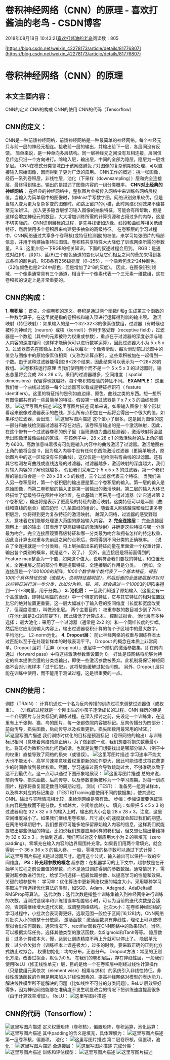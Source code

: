 
# 卷积神经网络（CNN）的原理 - 喜欢打酱油的老鸟 - CSDN博客


2018年08月18日 10:43:21[喜欢打酱油的老鸟](https://me.csdn.net/weixin_42137700)阅读数：805


[https://blog.csdn.net/weixin_42278173/article/details/81776807](https://blog.csdn.net/weixin_42278173/article/details/81776807)

# 卷积神经网络（CNN）的原理
## 本文主要内容：
CNN的定义
CNN的构成
CNN的使用
CNN的代码（Tensorflow）
## CNN的定义：
CNN是一种前馈神经网络，前馈神经网络是一种最简单的神经网络。每个神经元只与前一层的神经元相连。接收前一层的输出，并输出给下一层．各层间没有反馈。
简单来说，是一种单向多层结构。同一层神经元之间没有互相连接，层间信息传达只沿一个方向进行。除输入层，输出层，中间的全部为隐层，隐层为一层或多层。
CNN在模式分类领域由于该网络避免了对图像的复杂前期预处理，可以直接输入原始图像，因而得到了更为广泛的应用。
CNN工作的概述：挑一张图像，经历一系列卷积层，非线性层，池化（下采样（downsampling））层和完全连接层，最终得到输出。输出的是描述了图像内容的一组分类概率。
**CNN对比经典的神经网络**：
在经典的神经网络中，整张图片会被传入网络中来训练各网络层权值。当输入为简单居中的图像时，如Mnist手写数字图，网络识别效果较优，但是当输入变为更为复杂多变的图像时，如跳上窗户的小猫，此时网络识别效果不佳甚至无法辨识。
加入更多隐含层学习输入图像的抽象特征，可能会有所帮助，但是这样会增加神经元的数目，大大增加训练所需的计算资源和占用过多的内存，这是不切实际的。
CNN识别目标的过程，是先寻找诸如边缘、线段和曲线等相关低级特征，然后使用多个卷积层来构建更多抽象的高级特征。
在卷积层的学习过程中，CNN网络通过共享多个卷积核(或特征检测器)的权值，来学习每张图片的局部信息，并用于构建抽象特征图谱。卷积核共享特性大大降低了训练网络所需的参数量。
P.S.: 这里介绍一下RGB的相关知识，下面的叙述过程会用到。
RGB：是通过对红(R)、绿(G)、蓝(B)三个颜色通道的变化以及它们相互之间的叠加来得到各式各样的颜色的。RGB各有256级亮度（0~255），一个像素包含2^24种颜色。（32位颜色也是2^24中颜色，但是增加了2^8的灰度）。
因此，在图像识别领域，一个像素通常具有三个通道，相当于一个像素代表一个三元素一维数组，这在卷积核的设定上是非常重要的。
## CNN的构成：
**1. 卷积层：**
首先，介绍卷积的定义。卷积是通过两个函数f 和g 生成第三个函数的一种数学算子。在这里就是指的卷积核和输入项进行运算得到新的输出项。
激活映射（特征映射）：如果输入的是一个32×32×3的像素值数组，过滤器（有时候也被称为神经元（neuron）或核（kernel））作用于感受野（receptive field），过滤器是一个数组（其中的元素被称为权重或参数），重点在于过滤器的深度必须与输入内容的深度相同（这样才能确保可以进行数学运算），因此过滤器大小为 5 x 5 x 3。过滤器首先在图像左上角，向右以每次一个像素滑动，每次滑动前过滤器中的值会与图像中的原始像素值相乘（又称为计算点积）。这些乘积被加在一起得到一个数。由于这种过滤器能得到28×28个结果，因此结果可以表示为一个28×28的数组。
![卷积核运行原理](https://img-blog.csdn.net/20180817100823696?watermark/2/text/aHR0cHM6Ly9ibG9nLmNzZG4ubmV0L3dlaXhpbl80MjI3ODE3Mw==/font/5a6L5L2T/fontsize/400/fill/I0JBQkFCMA==/dissolve/70)
当我们使用两个而不是一个 5 x 5 x 3 的过滤器时，输出总量将会变成 28 x 28 x 2。采用的过滤器越多，空间维度（ spatial dimensions）保留得也就越好。每个卷积核检验的特征不同。
**EXAMPLE：**
这里我们给一个曲线过滤器—每个过滤器可以看成是特征标识符（ feature identifiers）。这里的特征指的是例如直边缘、原色、曲线之类的东西。想一想所有图像都共有的一些最简单的特征。假设第一组过滤器是 7 x 7 x 3 的曲线检测器。
![这里写图片描述](https://img-blog.csdn.net/20180817102612201?watermark/2/text/aHR0cHM6Ly9ibG9nLmNzZG4ubmV0L3dlaXhpbl80MjI3ODE3Mw==/font/5a6L5L2T/fontsize/400/fill/I0JBQkFCMA==/dissolve/70)
![这里写图片描述](https://img-blog.csdn.net/20180817102947475?watermark/2/text/aHR0cHM6Ly9ibG9nLmNzZG4ubmV0L3dlaXhpbl80MjI3ODE3Mw==/font/5a6L5L2T/fontsize/400/fill/I0JBQkFCMA==/dissolve/70)
简单来说，如果输入图像上某个形状看起来很像过滤器表示的曲线，那么所有点积加在一起将会得出一个很大的值，如果移动过滤器，会出现：
![这里写图片描述](https://img-blog.csdn.net/20180817103211309?watermark/2/text/aHR0cHM6Ly9ibG9nLmNzZG4ubmV0L3dlaXhpbl80MjI3ODE3Mw==/font/5a6L5L2T/fontsize/400/fill/I0JBQkFCMA==/dissolve/70)
这个值小了很多。这是因为图像的这一部分和曲线检测器过滤器不存在对应。该卷积层输出的是一个激活映射，因此，在这个带有一个过滤器卷积的例子里（当筛选值为曲线检测器），激活映射将会显示出图像里最像曲线的区域。
在该例子中，28 x 28 x 1 的激活映射的左上角的值为 6600。高数值意味着很有可能是输入内容中的曲线激活了过滤器。激活地图右上角的值将会是 0，因为输入内容中没有任何东西能激活过滤器（更简单地说，原始图片中的这一区域没有任何曲线）。这仅仅是一组检测右弯曲线的过滤器。还有其它检测左弯曲线或直线边缘的过滤器。过滤器越多，激活映射的深度越大，我们对输入内容的了解也就越多。
假设我们采用三个 5 x 5 x 3 的过滤器，第一个卷积层的输出将会是一个 28 x 28 x 3 的数组，三个过滤器代表三个特征。
当我们进入另一卷积层时，第一个卷积层的输出便是第二个卷积层的输入。第一层的输入是原始图像，而第二卷积层的输入正是第一层输出的激活映射。第二层的输入大体已经描绘了低级特征在图片中的位置。在此基础上再采用一组过滤器（让它通过第 2 个卷积层），输出将是表示了更高级的特征的激活映射。这类特征可以是半圆（曲线和直线的组合）或四边形（几条直线的组合）。随着进入网络越深和经过更多卷积层后，你将得到更为复杂特征的激活映射。
越深入网络，过滤器的感受野越大，意味着它们能够处理更大范围的原始输入内容。
**2. 完全连接层：**
完全连接层观察上一层的输出（其表示了更高级特征的激活映射）并确定这些特征与哪一分类最为吻合。完全连接层观察高级特征和哪一分类最为吻合和拥有怎样的特定权重，因此当计算出权重与先前层之间的点积后，你将得到不同分类的正确概率。
（说白了全连接就是一个分类器。将上层抽取出来的特征向量在里面做一个权重计算，输出各个类别的概率，就是这个，没了。）
另外，全连接层是将前面得到的Feature map整合为一个值，如果这个值大，说明符合我们要找的特征，和位置无关。全连接层之前的部分作用是提取特征，全连接层的作用是分类。
（例如，全连接层是一个100*1000的矩阵，1000个数字每个数代表了一个基本特征，得到1000个具体特征的值（值越大，说明特征越明显），然后后面的全连接层就可以对这些特征进行进一步分类，比如分为狗，猫，鸡，就会通过一个1000*3的矩阵来得到一个1*3向量，用于分类。）
**3. 池化层：**
一旦我们知道了原始输入（这里会有一个高激活值，即特征明显的表现）中一个特定的特征，它与其它特征的相对位置就比它的绝对位置更重要。这一层大幅减小了输入卷的空间维度（长度和宽度改变了，但深度没变），叫做池化层。
两个主要目的：
权重参数的数目减少到了75%（在池化层是2x2的前提下），因此降低了计算成本。
控制过拟合。
池化层有多种选择：
最大池化：采用了一个过滤器（通常是 2x2 的）和一个同样长度的步幅。然后把它应用到输入内容上，输出过滤器卷积计算的每个子区域中的最大数字。
平均池化。
L2-norm池化。
**4. Dropout层：**
防止神经网络的权重与训练样本太过匹配以至于在处理新样本的时候表现平平。
Dropout 的概念在本质上非常简单。Dropout 层将「丢弃（drop out）」该层中一个随机的激活参数集，即在前向通过（forward pass）中将这些激活参数集设置为 0。
好处是该网络将能够为特定的样本提供合适的分类或输出，即使一些激活参数被丢弃。此机制将保证神经网络不会对训练样本「过于匹配」，这将帮助缓解过拟合问题。
另外，Dropout 层只能在训练中使用，而不能用于测试过程，这是很重要的一点。
## CNN的使用：
训练（TRAIN）：
计算机通过一个名为反向传播的训练过程来调整过滤器值（或权重）。
（训练的过程就是一个刚出生的小孩子逐渐成长的过程。CNN 经历的便是一个介绍图片与分类标记的训练过程。在深入探讨之前，先设定一个训练集，在这里有上千张狗、猫、鸟的图片，每一张都依照内容被标记。反向传播分为四部分：前向传导，损失函数，后向传导以及权重更新。损失函数用最常用的MSE。）
![这里写图片描述](https://img-blog.csdn.net/20180817110232945?watermark/2/text/aHR0cHM6Ly9ibG9nLmNzZG4ubmV0L3dlaXhpbl80MjI3ODE3Mw==/font/5a6L5L2T/fontsize/400/fill/I0JBQkFCMA==/dissolve/70)
我们训练时优化的目标是预测标记（卷积网络的输出）与训练标记相同（意味着网络预测正确）。为了做到这一点，我们想要将损失数量最小化。将其视为微积分优化问题的话，也就是说我们想要找出是哪部分输入（例子中的权重）直接导致了网络的损失（或错误）。
![这里写图片描述](https://img-blog.csdn.net/20180817110452454?watermark/2/text/aHR0cHM6Ly9ibG9nLmNzZG4ubmV0L3dlaXhpbl80MjI3ODE3Mw==/font/5a6L5L2T/fontsize/400/fill/I0JBQkFCMA==/dissolve/70)
学习速率不能太大也不能太小，高学习速率意味着权重更新的动作更大，因此可能该模式将花费更少的时间收敛到最优权重。然而，学习速率过高会导致跳动过大，不够准确以致于达不到最优点。这一点可以通过下图形象地展现：
![这里写图片描述](https://img-blog.csdn.net/2018081711051249?watermark/2/text/aHR0cHM6Ly9ibG9nLmNzZG4ubmV0L3dlaXhpbl80MjI3ODE3Mw==/font/5a6L5L2T/fontsize/400/fill/I0JBQkFCMA==/dissolve/70)
总的来说，前向传导、损失函数、后向传导、以及参数更新被称为一个学习周期。对每一训练图片，程序将重复固定数目的周期过程。
测试（TEST）：
准备另一组测试样本，以及样本对应的标记集合（TEST和Training要使用不同的数据集），使其通过CNN。输出与实际情况相比较，来检测网络是否有效。
步幅：步幅设置要保证输出内容是整数而不是分数。步幅越大，空间维度越小。
填充：如果把 5 x 5 x 3 的过滤器用在 32 x 32 x 3 的输入上时，输出的大小会是 28 x 28 x 3。注意，这里空间维度减小了。如果我们继续用卷积层，尺寸减小的速度就会超过我们的期望。在网络的早期层中，我们想要尽可能多地保留原始输入内容的信息，这样我们就能提取出那些低层的特征。比如说我们想要应用同样的卷积层，但又想让输出量维持为 32 x 32 x 3 。为做到这点，我们可以对这个层应用大小为 2 的零填充（zero padding）。零填充在输入内容的边界周围补充零。如果我们用两个零填充，就会得到一个 36 x 36 x 3 的输入卷。
一般，零填充的格子数可以通过下式计算：
![这里写图片描述](https://img-blog.csdn.net/20180817111256774?watermark/2/text/aHR0cHM6Ly9ibG9nLmNzZG4ubmV0L3dlaXhpbl80MjI3ODE3Mw==/font/5a6L5L2T/fontsize/400/fill/I0JBQkFCMA==/dissolve/70)
K是过滤器尺寸。运用这个公式，输入输出可以保持一致的空间维度。
**PS：补充超参数的概念**
超参数：在机器学习的上下文中，超参数是在开始学习过程之前设置值的参数，而不是通过训练得到的参数数据。通常情况下，需要对超参数进行优化，给学习机选择一组最优超参数，以提高学习的性能和效果。关键的超参数有：
学习率：优化算法中更新网络权重的幅度大小，采用哪种学习率取决于所选择优化算法的类型，如SGD、Adam、Adagrad、AdaDelta或RMSProp等算法。
迭代次数：迭代次数是指整个训练集输入到神经网络进行训练的次数。当测试错误率和训练错误率相差较小时，可认为当前的迭代次数是合适的，否则需继续增大迭代次数，或调整网络结构。
批次大小：在卷积神经网络的学习过程中，小批次会表现得更好，选取范围一般位于区间[16,128]内。CNN网络对批次大小的调整十分敏感。
激活函数：激活函数具有非线性，理论上可以使模型拟合出任何函数。通常情况下，rectifier函数在CNN网络中的效果较好。当然，可以根据实际任务，选择其他类型的激活函数，如Sigmoid和Tanh等等。
隐层数目：过多计算成本大，慢，达到让训练精度不再上升就可以停止了。
隐层单元数：过少会欠拟合（训练样本上误差极大），过多的时候，要采取正确的正则化方式防止过拟合。
权重初始化：均匀分布，正态分布。
Dropout方法：常见的正则化方法，改善过拟合，默认为0.5。
在我们的卷积层后，存在非线性层，一般我们使用ReLU（修正线性单元）层，目的是给一个在卷积层中刚经过线性计算操作（只是数组元素依次（element wise）相乘与求和）的系统引入非线性特征。非线性激活函数的作用是用来加入非线性因素的，提高神经网络对模型的表达能力，解决线性模型所不能解决的问题（比如线性不可分的分类问题）。ReLU 层效果好得多，因为神经网络能够在准确度不发生明显改变的情况下把训练速度提高很多（由于计算效率增加）。
ReLU：
![这里写图片描述](https://img-blog.csdn.net/20180817111825911?watermark/2/text/aHR0cHM6Ly9ibG9nLmNzZG4ubmV0L3dlaXhpbl80MjI3ODE3Mw==/font/5a6L5L2T/fontsize/400/fill/I0JBQkFCMA==/dissolve/70)
## CNN的代码（Tensorflow）：
![这里写图片描述](https://img-blog.csdn.net/20180817112336407?watermark/2/text/aHR0cHM6Ly9ibG9nLmNzZG4ubmV0L3dlaXhpbl80MjI3ODE3Mw==/font/5a6L5L2T/fontsize/400/fill/I0JBQkFCMA==/dissolve/70)
定义权重矩阵（卷积核），偏置矩阵，卷积运算，池化运算：
![这里写图片描述](https://img-blog.csdn.net/20180817112434331?watermark/2/text/aHR0cHM6Ly9ibG9nLmNzZG4ubmV0L3dlaXhpbl80MjI3ODE3Mw==/font/5a6L5L2T/fontsize/400/fill/I0JBQkFCMA==/dissolve/70)
其中padding的含义是填充，具体理解为：
![这里写图片描述](https://img-blog.csdn.net/20180817141146183?watermark/2/text/aHR0cHM6Ly9ibG9nLmNzZG4ubmV0L3dlaXhpbl80MjI3ODE3Mw==/font/5a6L5L2T/fontsize/400/fill/I0JBQkFCMA==/dissolve/70)
第一层卷积核，偏置项， 池化：
![这里写图片描述](https://img-blog.csdn.net/20180817141238502?watermark/2/text/aHR0cHM6Ly9ibG9nLmNzZG4ubmV0L3dlaXhpbl80MjI3ODE3Mw==/font/5a6L5L2T/fontsize/400/fill/I0JBQkFCMA==/dissolve/70)
第二层卷积核，偏置项，池化：
![这里写图片描述](https://img-blog.csdn.net/20180817141300499?watermark/2/text/aHR0cHM6Ly9ibG9nLmNzZG4ubmV0L3dlaXhpbl80MjI3ODE3Mw==/font/5a6L5L2T/fontsize/400/fill/I0JBQkFCMA==/dissolve/70)
全连接层：
![这里写图片描述](https://img-blog.csdn.net/20180817141322390?watermark/2/text/aHR0cHM6Ly9ibG9nLmNzZG4ubmV0L3dlaXhpbl80MjI3ODE3Mw==/font/5a6L5L2T/fontsize/400/fill/I0JBQkFCMA==/dissolve/70)
完成分类：
![这里写图片描述](https://img-blog.csdn.net/20180817141352378?watermark/2/text/aHR0cHM6Ly9ibG9nLmNzZG4ubmV0L3dlaXhpbl80MjI3ODE3Mw==/font/5a6L5L2T/fontsize/400/fill/I0JBQkFCMA==/dissolve/70)
训练和评估模型：
![这里写图片描述](https://img-blog.csdn.net/20180817141417167?watermark/2/text/aHR0cHM6Ly9ibG9nLmNzZG4ubmV0L3dlaXhpbl80MjI3ODE3Mw==/font/5a6L5L2T/fontsize/400/fill/I0JBQkFCMA==/dissolve/70)
![这里写图片描述](https://img-blog.csdn.net/20180817141451917?watermark/2/text/aHR0cHM6Ly9ibG9nLmNzZG4ubmV0L3dlaXhpbl80MjI3ODE3Mw==/font/5a6L5L2T/fontsize/400/fill/I0JBQkFCMA==/dissolve/70)

